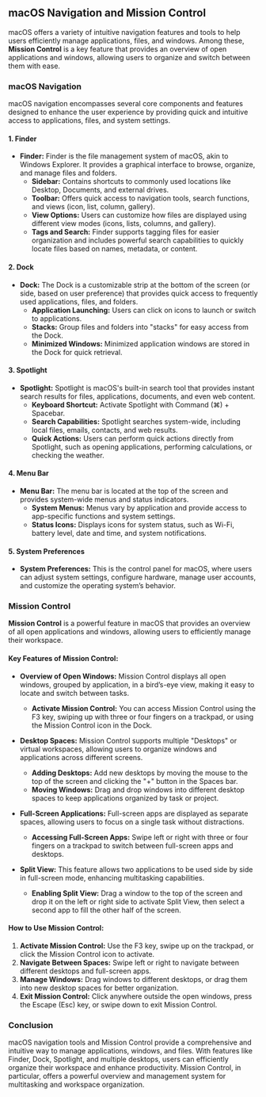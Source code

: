 ## macOS Navigation and Mission Control

macOS offers a variety of intuitive navigation features and tools to help users efficiently manage applications, files, and windows. Among these, **Mission Control** is a key feature that provides an overview of open applications and windows, allowing users to organize and switch between them with ease.

### macOS Navigation

macOS navigation encompasses several core components and features designed to enhance the user experience by providing quick and intuitive access to applications, files, and system settings.

#### 1. Finder

- **Finder:** Finder is the file management system of macOS, akin to Windows Explorer. It provides a graphical interface to browse, organize, and manage files and folders.
  - **Sidebar:** Contains shortcuts to commonly used locations like Desktop, Documents, and external drives.
  - **Toolbar:** Offers quick access to navigation tools, search functions, and views (icon, list, column, gallery).
  - **View Options:** Users can customize how files are displayed using different view modes (icons, lists, columns, and gallery).
  - **Tags and Search:** Finder supports tagging files for easier organization and includes powerful search capabilities to quickly locate files based on names, metadata, or content.

#### 2. Dock

- **Dock:** The Dock is a customizable strip at the bottom of the screen (or side, based on user preference) that provides quick access to frequently used applications, files, and folders.
  - **Application Launching:** Users can click on icons to launch or switch to applications.
  - **Stacks:** Group files and folders into "stacks" for easy access from the Dock.
  - **Minimized Windows:** Minimized application windows are stored in the Dock for quick retrieval.

#### 3. Spotlight

- **Spotlight:** Spotlight is macOS's built-in search tool that provides instant search results for files, applications, documents, and even web content.
  - **Keyboard Shortcut:** Activate Spotlight with Command (⌘) + Spacebar.
  - **Search Capabilities:** Spotlight searches system-wide, including local files, emails, contacts, and web results.
  - **Quick Actions:** Users can perform quick actions directly from Spotlight, such as opening applications, performing calculations, or checking the weather.

#### 4. Menu Bar

- **Menu Bar:** The menu bar is located at the top of the screen and provides system-wide menus and status indicators.
  - **System Menus:** Menus vary by application and provide access to app-specific functions and system settings.
  - **Status Icons:** Displays icons for system status, such as Wi-Fi, battery level, date and time, and system notifications.

#### 5. System Preferences

- **System Preferences:** This is the control panel for macOS, where users can adjust system settings, configure hardware, manage user accounts, and customize the operating system’s behavior.

### Mission Control

**Mission Control** is a powerful feature in macOS that provides an overview of all open applications and windows, allowing users to efficiently manage their workspace.

#### Key Features of Mission Control:

- **Overview of Open Windows:** Mission Control displays all open windows, grouped by application, in a bird’s-eye view, making it easy to locate and switch between tasks.
  - **Activate Mission Control:** You can access Mission Control using the F3 key, swiping up with three or four fingers on a trackpad, or using the Mission Control icon in the Dock.
  
- **Desktop Spaces:** Mission Control supports multiple "Desktops" or virtual workspaces, allowing users to organize windows and applications across different screens.
  - **Adding Desktops:** Add new desktops by moving the mouse to the top of the screen and clicking the "+" button in the Spaces bar.
  - **Moving Windows:** Drag and drop windows into different desktop spaces to keep applications organized by task or project.

- **Full-Screen Applications:** Full-screen apps are displayed as separate spaces, allowing users to focus on a single task without distractions.
  - **Accessing Full-Screen Apps:** Swipe left or right with three or four fingers on a trackpad to switch between full-screen apps and desktops.

- **Split View:** This feature allows two applications to be used side by side in full-screen mode, enhancing multitasking capabilities.
  - **Enabling Split View:** Drag a window to the top of the screen and drop it on the left or right side to activate Split View, then select a second app to fill the other half of the screen.

#### How to Use Mission Control:

1. **Activate Mission Control:** Use the F3 key, swipe up on the trackpad, or click the Mission Control icon to activate.
2. **Navigate Between Spaces:** Swipe left or right to navigate between different desktops and full-screen apps.
3. **Manage Windows:** Drag windows to different desktops, or drag them into new desktop spaces for better organization.
4. **Exit Mission Control:** Click anywhere outside the open windows, press the Escape (Esc) key, or swipe down to exit Mission Control.

### Conclusion

macOS navigation tools and Mission Control provide a comprehensive and intuitive way to manage applications, windows, and files. With features like Finder, Dock, Spotlight, and multiple desktops, users can efficiently organize their workspace and enhance productivity. Mission Control, in particular, offers a powerful overview and management system for multitasking and workspace organization.
